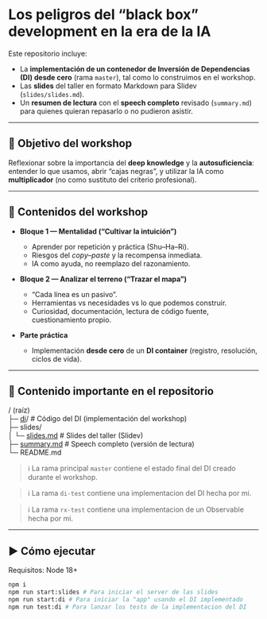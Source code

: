 # Los peligros del “black box” development en la era de la IA

Este repositorio incluye:
- La **implementación de un contenedor de Inversión de Dependencias (DI) desde cero** (rama `master`), tal como lo construimos en el workshop.
- Las **slides** del taller en formato Markdown para Slidev (`slides/slides.md`).
- Un **resumen de lectura** con el **speech completo** revisado (`summary.md`) para quienes quieran repasarlo o no pudieron asistir.

---

## 🎯 Objetivo del workshop

Reflexionar sobre la importancia del **deep knowledge** y la **autosuficiencia**: entender lo que usamos, abrir “cajas negras”, y utilizar la IA como **multiplicador** (no como sustituto del criterio profesional).

---

## 🧩 Contenidos del workshop

- **Bloque 1 — Mentalidad (“Cultivar la intuición”)**
  - Aprender por repetición y práctica (Shu–Ha–Ri).
  - Riesgos del *copy–paste* y la recompensa inmediata.
  - IA como ayuda, no reemplazo del razonamiento.

- **Bloque 2 — Analizar el terreno (“Trazar el mapa”)**
  - “Cada línea es un pasivo”.
  - Herramientas vs necesidades vs lo que podemos construir.
  - Curiosidad, documentación, lectura de código fuente, cuestionamiento propio.

- **Parte práctica**
  - Implementación **desde cero** de un **DI container** (registro, resolución, ciclos de vida).

---


## 📂 Contenido importante en el repositorio

/ (raíz)<br>
├─ [di](di/)/ # Código del DI (implementación del workshop)<br>
├─ slides/<br>
│ └─ [slides.md](slides/slides.md) # Slides del taller (Slidev)<br>
├─ [summary.md](summary.md) # Speech completo (versión de lectura)<br>
└─ README.md

> ℹ️ La rama principal `master` contiene el estado final del DI creado durante el workshop.

> ℹ️ La rama `di-test` contiene una implementacion del DI hecha por mi.

> ℹ️ La rama `rx-test` contiene una implementacion de un Observable hecha por mi.

---

## ▶️ Cómo ejecutar

Requisitos: Node 18+

```bash
npm i
npm run start:slides # Para iniciar el server de las slides
npm run start:di # Para iniciar la "app" usando el DI implementado
npm run test:di # Para lanzar los tests de la implementacion del DI
```
